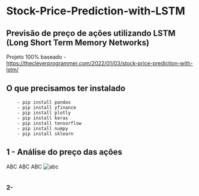 # Stock-Price-Prediction-with-LSTM


## Previsão de preço de ações utilizando LSTM (Long Short Term Memory Networks)
   Projeto 100% baseado - https://thecleverprogrammer.com/2022/01/03/stock-price-prediction-with-lstm/

## O que precisamos ter instalado 
        - pip install pandas
        - pip install yfinance
        - pip install plotly
        - pip install keras
        - pip install tensorflow
        - pip install numpy
        - pip install sklearn

## 1 - Análise do preço das ações
ABC ABC ABC
![abc](https://s2.glbimg.com/LVKD6m6U72GMz6fyu6d0w4zW5AA=/0x0:695x379/984x0/smart/filters:strip_icc()/i.s3.glbimg.com/v1/AUTH_08fbf48bc0524877943fe86e43087e7a/internal_photos/bs/2021/O/m/DM4bQFSn2CWtvgANmcvQ/passo-1.jpg)
 
 <img alt="" title="" src="(https://assets.b9.com.br/wp-content/uploads/2018/02/Google-Imagens.png)">
<h3> 2- <h3>
